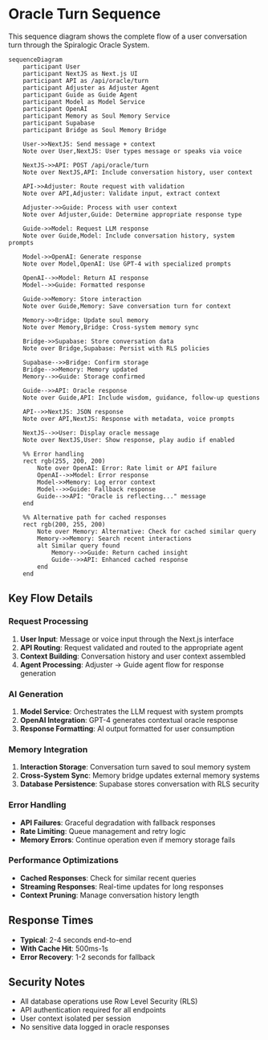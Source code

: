 # Oracle Turn Sequence

This sequence diagram shows the complete flow of a user conversation turn through the Spiralogic Oracle System.

```mermaid
sequenceDiagram
    participant User
    participant NextJS as Next.js UI
    participant API as /api/oracle/turn
    participant Adjuster as Adjuster Agent
    participant Guide as Guide Agent
    participant Model as Model Service
    participant OpenAI
    participant Memory as Soul Memory Service
    participant Supabase
    participant Bridge as Soul Memory Bridge

    User->>NextJS: Send message + context
    Note over User,NextJS: User types message or speaks via voice
    
    NextJS->>API: POST /api/oracle/turn
    Note over NextJS,API: Include conversation history, user context
    
    API->>Adjuster: Route request with validation
    Note over API,Adjuster: Validate input, extract context
    
    Adjuster->>Guide: Process with user context
    Note over Adjuster,Guide: Determine appropriate response type
    
    Guide->>Model: Request LLM response
    Note over Guide,Model: Include conversation history, system prompts
    
    Model->>OpenAI: Generate response
    Note over Model,OpenAI: Use GPT-4 with specialized prompts
    
    OpenAI-->>Model: Return AI response
    Model-->>Guide: Formatted response
    
    Guide->>Memory: Store interaction
    Note over Guide,Memory: Save conversation turn for context
    
    Memory->>Bridge: Update soul memory
    Note over Memory,Bridge: Cross-system memory sync
    
    Bridge->>Supabase: Store conversation data
    Note over Bridge,Supabase: Persist with RLS policies
    
    Supabase-->>Bridge: Confirm storage
    Bridge-->>Memory: Memory updated
    Memory-->>Guide: Storage confirmed
    
    Guide-->>API: Oracle response
    Note over Guide,API: Include wisdom, guidance, follow-up questions
    
    API-->>NextJS: JSON response
    Note over API,NextJS: Response with metadata, voice prompts
    
    NextJS-->>User: Display oracle message
    Note over NextJS,User: Show response, play audio if enabled

    %% Error handling
    rect rgb(255, 200, 200)
        Note over OpenAI: Error: Rate limit or API failure
        OpenAI-->>Model: Error response
        Model->>Memory: Log error context
        Model-->>Guide: Fallback response
        Guide-->>API: "Oracle is reflecting..." message
    end

    %% Alternative path for cached responses
    rect rgb(200, 255, 200)
        Note over Memory: Alternative: Check for cached similar query
        Memory->>Memory: Search recent interactions
        alt Similar query found
            Memory-->>Guide: Return cached insight
            Guide-->>API: Enhanced cached response
        end
    end
```

## Key Flow Details

### Request Processing
1. **User Input**: Message or voice input through the Next.js interface
2. **API Routing**: Request validated and routed to the appropriate agent
3. **Context Building**: Conversation history and user context assembled
4. **Agent Processing**: Adjuster → Guide agent flow for response generation

### AI Generation
1. **Model Service**: Orchestrates the LLM request with system prompts
2. **OpenAI Integration**: GPT-4 generates contextual oracle response
3. **Response Formatting**: AI output formatted for user consumption

### Memory Integration
1. **Interaction Storage**: Conversation turn saved to soul memory system
2. **Cross-System Sync**: Memory bridge updates external memory systems
3. **Database Persistence**: Supabase stores conversation with RLS security

### Error Handling
- **API Failures**: Graceful degradation with fallback responses
- **Rate Limiting**: Queue management and retry logic
- **Memory Errors**: Continue operation even if memory storage fails

### Performance Optimizations
- **Cached Responses**: Check for similar recent queries
- **Streaming Responses**: Real-time updates for long responses
- **Context Pruning**: Manage conversation history length

## Response Times
- **Typical**: 2-4 seconds end-to-end
- **With Cache Hit**: 500ms-1s
- **Error Recovery**: 1-2 seconds for fallback

## Security Notes
- All database operations use Row Level Security (RLS)
- API authentication required for all endpoints
- User context isolated per session
- No sensitive data logged in oracle responses